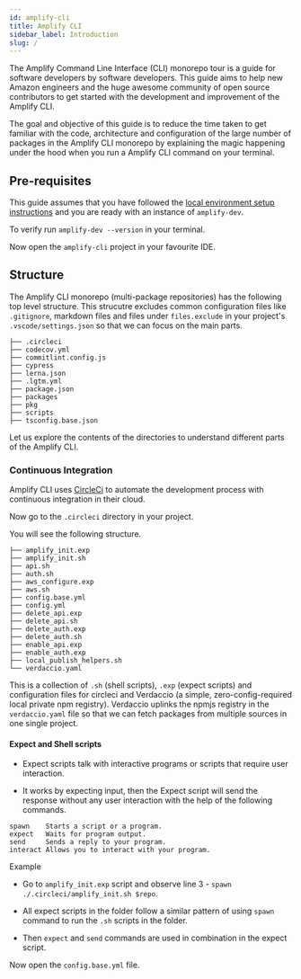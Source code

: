 ```yaml
---
id: amplify-cli
title: Amplify CLI
sidebar_label: Introduction
slug: /
---
```


The Amplify Command Line Interface (CLI) monorepo tour is a guide for software developers by software developers. This guide aims to help new Amazon engineers and the huge awesome community of open source contributors to get started with the development and improvement of the Amplify CLI.

The goal and objective of this guide is to reduce the time taken to get familiar with the code, architecture and configuration of the large number of packages in the Amplify CLI monorepo by explaining the magic happening under the hood when you run a Amplify CLI command on your terminal.

## Pre-requisites

This guide assumes that you have followed the [local environment setup instructions](https://github.com/aws-amplify/amplify-cli/blob/master/CONTRIBUTING.md#local-environment-setup) and you are ready with an instance of `amplify-dev`.

To verify run `amplify-dev --version` in your terminal.

Now open the `amplify-cli` project in your favourite IDE.

## Structure

The Amplify CLI monorepo (multi-package repositories) has the following top level structure. This strucutre excludes common configuration files like `.gitignore`, markdown files and files under `files.exclude` in your project's `.vscode/settings.json` so that we can focus on the main parts.

```
├── .circleci
├── codecov.yml
├── commitlint.config.js
├── cypress
├── lerna.json
├── .lgtm.yml
├── package.json
├── packages
├── pkg
├── scripts
├── tsconfig.base.json
```

Let us explore the contents of the directories to understand different parts of the Amplify CLI.

### Continuous Integration

Amplify CLI uses [CircleCi](https://circleci.com) to automate the development process with continuous integration in their cloud.

Now go to the `.circleci` directory in your project.

You will see the following structure.

```
├── amplify_init.exp
├── amplify_init.sh
├── api.sh
├── auth.sh
├── aws_configure.exp
├── aws.sh
├── config.base.yml
├── config.yml
├── delete_api.exp
├── delete_api.sh
├── delete_auth.exp
├── delete_auth.sh
├── enable_api.exp
├── enable_auth.exp
├── local_publish_helpers.sh
└── verdaccio.yaml
```

This is a collection of `.sh` (shell scripts), `.exp` (expect scripts) and configuration files for circleci and Verdaccio (a simple, zero-config-required local private npm registry). Verdaccio uplinks the npmjs registry in the `verdaccio.yaml` file so that we can fetch packages from multiple sources in one single project.

#### Expect and Shell scripts

- Expect scripts talk with interactive programs or scripts that require user interaction.

- It works by expecting input, then the Expect script will send the response without any user interaction with the help of the following commands.

```
spawn 	 Starts a script or a program.
expect 	 Waits for program output.
send 	 Sends a reply to your program.
interact Allows you to interact with your program.
```

Example

- Go to `amplify_init.exp` script and observe line 3 - `spawn ./.circleci/amplify_init.sh $repo`.

- All expect scripts in the folder follow a similar pattern of using `spawn` command to run the `.sh` scripts in the folder.

- Then `expect` and `send` commands are used in combination in the expect script.

Now open the `config.base.yml` file.
